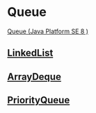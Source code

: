 # Queue
[Queue (Java Platform SE 8 )](https://docs.oracle.com/javase/8/docs/api/java/util/Queue.html)

## [LinkedList](https://github.com/pilarHdez/estructuras-de-datos-ejemplos/tree/master/list/linkedList)

## [ArrayDeque](https://github.com/pilarHdez/estructuras-de-datos-ejemplos/tree/master/deque/arrayDeque)


## [PriorityQueue](https://github.com/pilarHdez/estructuras-de-datos-ejemplos/tree/master/queue/priorityQueue)